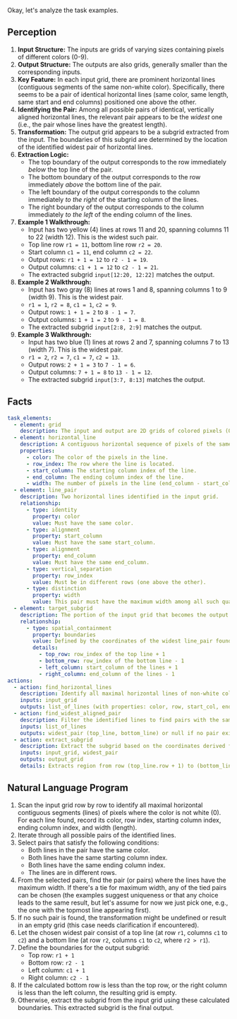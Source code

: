 Okay, let's analyze the task examples.

## Perception

1.  **Input Structure:** The inputs are grids of varying sizes containing pixels of different colors (0-9).
2.  **Output Structure:** The outputs are also grids, generally smaller than the corresponding inputs.
3.  **Key Feature:** In each input grid, there are prominent horizontal lines (contiguous segments of the same non-white color). Specifically, there seems to be a pair of identical horizontal lines (same color, same length, same start and end columns) positioned one above the other.
4.  **Identifying the Pair:** Among all possible pairs of identical, vertically aligned horizontal lines, the relevant pair appears to be the *widest* one (i.e., the pair whose lines have the greatest length).
5.  **Transformation:** The output grid appears to be a subgrid extracted from the input. The boundaries of this subgrid are determined by the location of the identified widest pair of horizontal lines.
6.  **Extraction Logic:**
    *   The top boundary of the output corresponds to the row immediately *below* the top line of the pair.
    *   The bottom boundary of the output corresponds to the row immediately *above* the bottom line of the pair.
    *   The left boundary of the output corresponds to the column immediately *to the right* of the starting column of the lines.
    *   The right boundary of the output corresponds to the column immediately *to the left* of the ending column of the lines.
7.  **Example 1 Walkthrough:**
    *   Input has two yellow (4) lines at rows 11 and 20, spanning columns 11 to 22 (width 12). This is the widest such pair.
    *   Top line row `r1 = 11`, bottom line row `r2 = 20`.
    *   Start column `c1 = 11`, end column `c2 = 22`.
    *   Output rows: `r1 + 1 = 12` to `r2 - 1 = 19`.
    *   Output columns: `c1 + 1 = 12` to `c2 - 1 = 21`.
    *   The extracted subgrid `input[12:20, 12:22]` matches the output.
8.  **Example 2 Walkthrough:**
    *   Input has two gray (8) lines at rows 1 and 8, spanning columns 1 to 9 (width 9). This is the widest pair.
    *   `r1 = 1`, `r2 = 8`, `c1 = 1`, `c2 = 9`.
    *   Output rows: `1 + 1 = 2` to `8 - 1 = 7`.
    *   Output columns: `1 + 1 = 2` to `9 - 1 = 8`.
    *   The extracted subgrid `input[2:8, 2:9]` matches the output.
9.  **Example 3 Walkthrough:**
    *   Input has two blue (1) lines at rows 2 and 7, spanning columns 7 to 13 (width 7). This is the widest pair.
    *   `r1 = 2`, `r2 = 7`, `c1 = 7`, `c2 = 13`.
    *   Output rows: `2 + 1 = 3` to `7 - 1 = 6`.
    *   Output columns: `7 + 1 = 8` to `13 - 1 = 12`.
    *   The extracted subgrid `input[3:7, 8:13]` matches the output.

## Facts


```yaml
task_elements:
  - element: grid
    description: The input and output are 2D grids of colored pixels (0-9).
  - element: horizontal_line
    description: A contiguous horizontal sequence of pixels of the same non-white color.
    properties:
      - color: The color of the pixels in the line.
      - row_index: The row where the line is located.
      - start_column: The starting column index of the line.
      - end_column: The ending column index of the line.
      - width: The number of pixels in the line (end_column - start_column + 1).
  - element: line_pair
    description: Two horizontal lines identified in the input grid.
    relationship:
      - type: identity
        property: color
        value: Must have the same color.
      - type: alignment
        property: start_column
        value: Must have the same start_column.
      - type: alignment
        property: end_column
        value: Must have the same end_column.
      - type: vertical_separation
        property: row_index
        value: Must be in different rows (one above the other).
      - type: distinction
        property: width
        value: This pair must have the maximum width among all such qualifying pairs in the grid.
  - element: target_subgrid
    description: The portion of the input grid that becomes the output grid.
    relationship:
      - type: spatial_containment
        property: boundaries
        value: Defined by the coordinates of the widest line_pair found.
        details:
          - top_row: row_index of the top line + 1
          - bottom_row: row_index of the bottom line - 1
          - left_column: start_column of the lines + 1
          - right_column: end_column of the lines - 1
actions:
  - action: find_horizontal_lines
    description: Identify all maximal horizontal lines of non-white colors in the input grid.
    inputs: input_grid
    outputs: list_of_lines (with properties: color, row, start_col, end_col, width)
  - action: find_widest_aligned_pair
    description: Filter the identified lines to find pairs with the same color, same start/end columns, and select the pair with the maximum width.
    inputs: list_of_lines
    outputs: widest_pair (top_line, bottom_line) or null if no pair exists.
  - action: extract_subgrid
    description: Extract the subgrid based on the coordinates derived from the widest_pair.
    inputs: input_grid, widest_pair
    outputs: output_grid
    details: Extracts region from row (top_line.row + 1) to (bottom_line.row - 1) and column (top_line.start_col + 1) to (top_line.end_col - 1). Handles cases where the resulting dimensions might be zero or negative (e.g., adjacent lines or lines of width 1 or 2), likely resulting in an empty grid.
```


## Natural Language Program

1.  Scan the input grid row by row to identify all maximal horizontal contiguous segments (lines) of pixels where the color is not white (0). For each line found, record its color, row index, starting column index, ending column index, and width (length).
2.  Iterate through all possible pairs of the identified lines.
3.  Select pairs that satisfy the following conditions:
    *   Both lines in the pair have the same color.
    *   Both lines have the same starting column index.
    *   Both lines have the same ending column index.
    *   The lines are in different rows.
4.  From the selected pairs, find the pair (or pairs) where the lines have the maximum width. If there's a tie for maximum width, any of the tied pairs can be chosen (the examples suggest uniqueness or that any choice leads to the same result, but let's assume for now we just pick one, e.g., the one with the topmost line appearing first).
5.  If no such pair is found, the transformation might be undefined or result in an empty grid (this case needs clarification if encountered).
6.  Let the chosen widest pair consist of a top line (at row `r1`, columns `c1` to `c2`) and a bottom line (at row `r2`, columns `c1` to `c2`, where `r2 > r1`).
7.  Define the boundaries for the output subgrid:
    *   Top row: `r1 + 1`
    *   Bottom row: `r2 - 1`
    *   Left column: `c1 + 1`
    *   Right column: `c2 - 1`
8.  If the calculated bottom row is less than the top row, or the right column is less than the left column, the resulting grid is empty.
9.  Otherwise, extract the subgrid from the input grid using these calculated boundaries. This extracted subgrid is the final output.